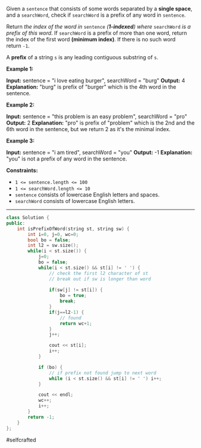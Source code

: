 
Given a `sentence` that consists of some words separated by a **single space**, and a `searchWord`, check if `searchWord` is a prefix of any word in `sentence`.

Return _the index of the word in_ `sentence` _(**1-indexed**) where_ `searchWord` _is a prefix of this word_. If `searchWord` is a prefix of more than one word, return the index of the first word **(minimum index)**. If there is no such word return `-1`.

A **prefix** of a string `s` is any leading contiguous substring of `s`.

**Example 1:**

**Input:** sentence = "i love eating burger", searchWord = "burg"
**Output:** 4
**Explanation:** "burg" is prefix of "burger" which is the 4th word in the sentence.

**Example 2:**

**Input:** sentence = "this problem is an easy problem", searchWord = "pro"
**Output:** 2
**Explanation:** "pro" is prefix of "problem" which is the 2nd and the 6th word in the sentence, but we return 2 as it's the minimal index.

**Example 3:**

**Input:** sentence = "i am tired", searchWord = "you"
**Output:** -1
**Explanation:** "you" is not a prefix of any word in the sentence.

**Constraints:**

- `1 <= sentence.length <= 100`
- `1 <= searchWord.length <= 10`
- `sentence` consists of lowercase English letters and spaces.
- `searchWord` consists of lowercase English letters.

---

```cpp
class Solution {
public:
    int isPrefixOfWord(string st, string sw) {
        int i=0, j=0, wc=0;
        bool bo = false;
        int l2 = sw.size();
        while(i < st.size()) {
            j=0;
            bo = false;
            while(i < st.size() && st[i] != ' ') {
                // check the first l2 character of st 
                // break out if sw is longer than word
                
                if(sw[j] != st[i]) {
                    bo = true;
                    break;
                }
                if(j==l2-1) {
                    // found
                    return wc+1;
                }
                j++;

                cout << st[i];
                i++;
            }

            if (bo) {
                // if prefix not found jump to next word
                while (i < st.size() && st[i] != ' ') i++; 
            }

            cout << endl;
            wc++;
            i++;
        }
        return -1;
    }
};

```

#selfcrafted


